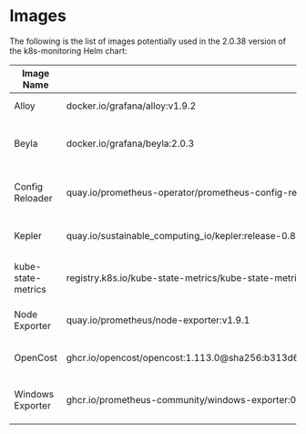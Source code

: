 # Images

The following is the list of images potentially used in the 2.0.38 version of the k8s-monitoring Helm chart:

| Image Name | Repository | Feature |
| ---------- | ---------- | ------- |
| Alloy | docker.io/grafana/alloy:v1.9.2 | Always used. The telemetry data collector. |
| Beyla | docker.io/grafana/beyla:2.0.3 | Automatically instruments apps on the cluster, generating metrics and traces. Enabled with `autoInstrumentation.beyla.enabled=true`. |
| Config Reloader | quay.io/prometheus-operator/prometheus-config-reloader:v0.81.0 | Alloy sidecar that reloads the Alloy configuration upon changes. Enabled with `alloy-____.configReloader.enabled=true`. |
| Kepler | quay.io/sustainable_computing_io/kepler:release-0.8.0 | Gathers energy metrics for Kubernetes objects. Enabled with `clusterMetrics.kepler.enabled=true`. |
| kube-state-metrics | registry.k8s.io/kube-state-metrics/kube-state-metrics:v2.16.0 | Gathers Kubernetes cluster object metrics. Enabled with `clusterMetrics.kube-state-metrics.deploy=true`. |
| Node Exporter | quay.io/prometheus/node-exporter:v1.9.1 | Gathers Kubernetes cluster node metrics. Enabled with `clusterMetrics.node-exporter.deploy=true`. |
| OpenCost | ghcr.io/opencost/opencost:1.113.0@sha256:b313d6d320058bbd3841a948fb636182f49b46df2368d91e2ae046ed03c0f83c | Gathers cost metrics for Kubernetes objects. Enabled with `clusterMetrics.opencost.enabled=true`. |
| Windows Exporter | ghcr.io/prometheus-community/windows-exporter:0.31.0 | Gathers Kubernetes cluster node metrics for Windows nodes. Enabled with `clusterMetrics.windows-exporter.deploy=true`. |
